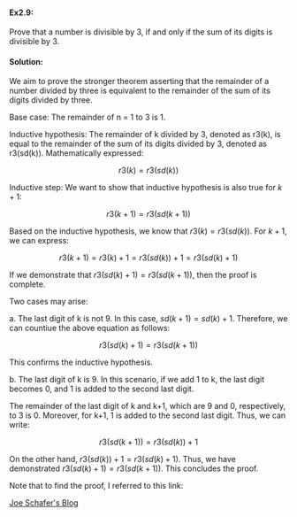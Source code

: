 #### Ex2.9:
Prove that a number is divisible by 3, if and only if the sum of its digits is divisible by 3.

#### Solution:

We aim to prove the stronger theorem asserting that the remainder of a number divided by three is equivalent to the remainder of the 
sum of its digits divided by three.

Base case: The remainder of n = 1 to 3 is 1.

Inductive hypothesis: The remainder of k divided by 3, denoted as r3(k), is equal to the remainder of the sum of its digits divided by 3, 
denoted as r3(sd(k)). Mathematically expressed:

$$r3(k) = r3(sd(k))$$

Inductive step: We want to show that inductive hypothesis is also true for $k+1$:

$$r3(k+1) = r3(sd(k+1))$$

Based on the inductive hypothesis, we know that $r3(k) = r3(sd(k))$. For $k+1$, we can express:

$$r3(k+1) = r3(k) + 1 = r3(sd(k)) + 1 = r3(sd(k) + 1)$$

If we demonstrate that $r3(sd(k) + 1) = r3(sd(k+1))$, then the proof is complete.

Two cases may arise:

a. The last digit of k is not 9. In this case, $sd(k+1) = sd(k) + 1$. Therefore, we can countiue the above equation as follows:

$$r3(sd(k) + 1) = r3(sd(k+1))$$

This confirms the inductive hypothesis.

b. The last digit of k is 9. In this scenario, if we add 1 to k, the last digit becomes 0, and 1 is added to the second last digit. 

The remainder of the last digit of k and k+1, which are 9 and 0, respectively, to 3 is 0. Moreover, for k+1, 1 is added to the second 
last digit. Thus, we can write:

$$r3(sd(k+1)) = r3(sd(k)) + 1$$

On the other hand, $r3(sd(k)) + 1 = r3(sd(k) + 1)$. Thus, we have demonstrated $r3(sd(k) + 1) = r3(sd(k+1))$. This concludes the proof.

Note that to find the proof, I referred to this link:

[Joe Schafer's Blog](https://blog.d46.us/intro-algo-chap-2/)
